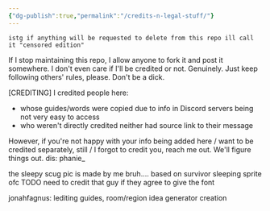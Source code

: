 ```yaml
---
{"dg-publish":true,"permalink":"/credits-n-legal-stuff/"}
---
```


``istg if anything will be requested to delete from this repo ill call it "censored edition"``

If I stop maintaining this repo, I allow anyone to fork it and post it somewhere. I don't even care if I'll be credited or not. Genuinely. 
Just keep following others' rules, please. Don't be a dick.


\[CREDITING]
I credited people here:
 - whose guides/words were copied due to info in Discord servers being not very easy to access
 - who weren't directly credited neither had source link to their message

However, if you're not happy with your info being added here / want to be credited separately, still / I forgot to credit you, reach me out. We'll figure things out. 
dis: phanie_

the sleepy scug pic is made by me bruh.... based on survivor sleeping sprite ofc
TODO need to credit that guy if they agree to give the font

jonahfagnus: lediting guides, room/region idea generator creation
